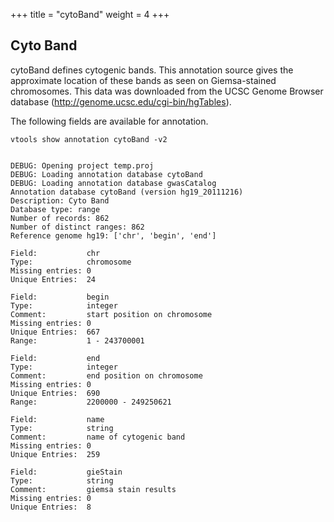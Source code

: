 
+++
title = "cytoBand"
weight = 4
+++

## Cyto Band

cytoBand defines cytogenic bands. This annotation source gives the approximate location of these bands as seen on Giemsa-stained chromosomes. This data was downloaded from the UCSC Genome Browser database (<http://genome.ucsc.edu/cgi-bin/hgTables>). 

The following fields are available for annotation. 



    vtools show annotation cytoBand -v2
    

    DEBUG: Opening project temp.proj
    DEBUG: Loading annotation database cytoBand
    DEBUG: Loading annotation database gwasCatalog
    Annotation database cytoBand (version hg19_20111216)
    Description: Cyto Band
    Database type: range
    Number of records: 862
    Number of distinct ranges: 862
    Reference genome hg19: ['chr', 'begin', 'end']
    
    Field:           chr
    Type:            chromosome
    Missing entries: 0 
    Unique Entries:  24
    
    Field:           begin
    Type:            integer
    Comment:         start position on chromosome
    Missing entries: 0 
    Unique Entries:  667
    Range:           1 - 243700001
    
    Field:           end
    Type:            integer
    Comment:         end position on chromosome
    Missing entries: 0 
    Unique Entries:  690
    Range:           2200000 - 249250621
    
    Field:           name
    Type:            string
    Comment:         name of cytogenic band
    Missing entries: 0 
    Unique Entries:  259
    
    Field:           gieStain
    Type:            string
    Comment:         giemsa stain results
    Missing entries: 0 
    Unique Entries:  8